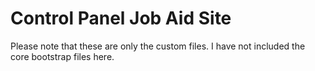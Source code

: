 # Control Panel Job Aid Site
Please note that these are only the custom files. I have not included the core bootstrap files here. 
